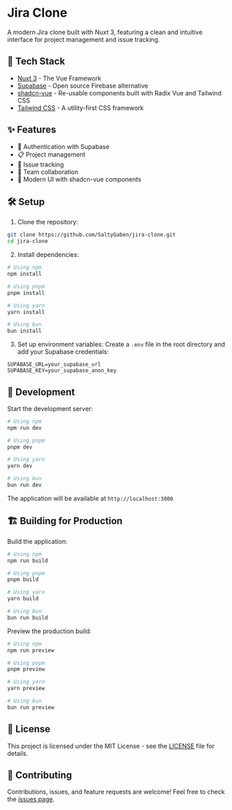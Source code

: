 # Jira Clone

A modern Jira clone built with Nuxt 3, featuring a clean and intuitive interface for project management and issue tracking.

## 🚀 Tech Stack

-   [Nuxt 3](https://nuxt.com/) - The Vue Framework
-   [Supabase](https://supabase.com/) - Open source Firebase alternative
-   [shadcn-vue](https://www.shadcn-vue.com/) - Re-usable components built with Radix Vue and Tailwind CSS
-   [Tailwind CSS](https://tailwindcss.com/) - A utility-first CSS framework

## ✨ Features

-   🔐 Authentication with Supabase
-   📋 Project management
-   🎯 Issue tracking
-   👥 Team collaboration
-   🎨 Modern UI with shadcn-vue components

## 🛠️ Setup

1. Clone the repository:

```bash
git clone https://github.com/SaltyGaben/jira-clone.git
cd jira-clone
```

2. Install dependencies:

```bash
# Using npm
npm install

# Using pnpm
pnpm install

# Using yarn
yarn install

# Using bun
bun install
```

3. Set up environment variables:
   Create a `.env` file in the root directory and add your Supabase credentials:

```env
SUPABASE_URL=your_supabase_url
SUPABASE_KEY=your_supabase_anon_key
```

## 🚀 Development

Start the development server:

```bash
# Using npm
npm run dev

# Using pnpm
pnpm dev

# Using yarn
yarn dev

# Using bun
bun run dev
```

The application will be available at `http://localhost:3000`

## 🏗️ Building for Production

Build the application:

```bash
# Using npm
npm run build

# Using pnpm
pnpm build

# Using yarn
yarn build

# Using bun
bun run build
```

Preview the production build:

```bash
# Using npm
npm run preview

# Using pnpm
pnpm preview

# Using yarn
yarn preview

# Using bun
bun run preview
```

## 📝 License

This project is licensed under the MIT License - see the [LICENSE](LICENSE) file for details.

## 🤝 Contributing

Contributions, issues, and feature requests are welcome! Feel free to check the [issues page](https://github.com/SaltyGaben/jira-clone/issues).

